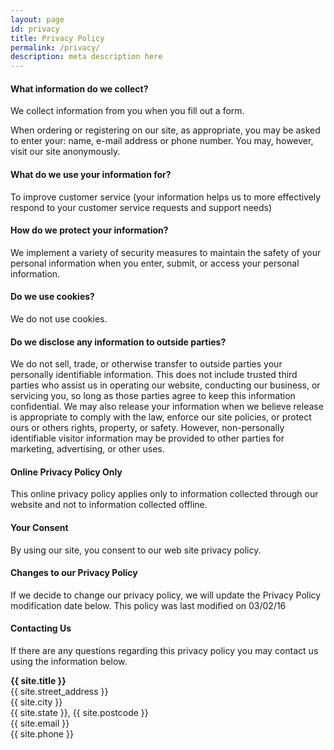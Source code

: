 ```yaml
---
layout: page
id: privacy
title: Privacy Policy
permalink: /privacy/
description: meta description here
---
```


#### What information do we collect?

We collect information from you when you fill out a form.

When ordering or registering on our site, as appropriate, you may be asked to enter your: name, e-mail address or phone number. You may, however, visit our site anonymously.

#### What do we use your information for?

To improve customer service (your information helps us to more effectively respond to your customer service requests and support needs)

#### How do we protect your information?

We implement a variety of security measures to maintain the safety of your personal information when you enter, submit, or access your personal information.

#### Do we use cookies?

We do not use cookies.

#### Do we disclose any information to outside parties?

We do not sell, trade, or otherwise transfer to outside parties your personally identifiable information. This does not include trusted third parties who assist us in operating our website, conducting our business, or servicing you, so long as those parties agree to keep this information confidential. We may also release your information when we believe release is appropriate to comply with the law, enforce our site policies, or protect ours or others rights, property, or safety. However, non-personally identifiable visitor information may be provided to other parties for marketing, advertising, or other uses.

#### Online Privacy Policy Only

This online privacy policy applies only to information collected through our website and not to information collected offline.

#### Your Consent

By using our site, you consent to our web site privacy policy.

#### Changes to our Privacy Policy

If we decide to change our privacy policy, we will update the Privacy Policy modification date below.
This policy was last modified on 03/02/16

#### Contacting Us

If there are any questions regarding this privacy policy you may contact us using the information below.

**{{ site.title }}**<br/>
{{ site.street_address }}<br/>
{{ site.city }}<br/>
{{ site.state }}, {{ site.postcode }}<br/>
{{ site.email }}<br/>
{{ site.phone }}<br/>
